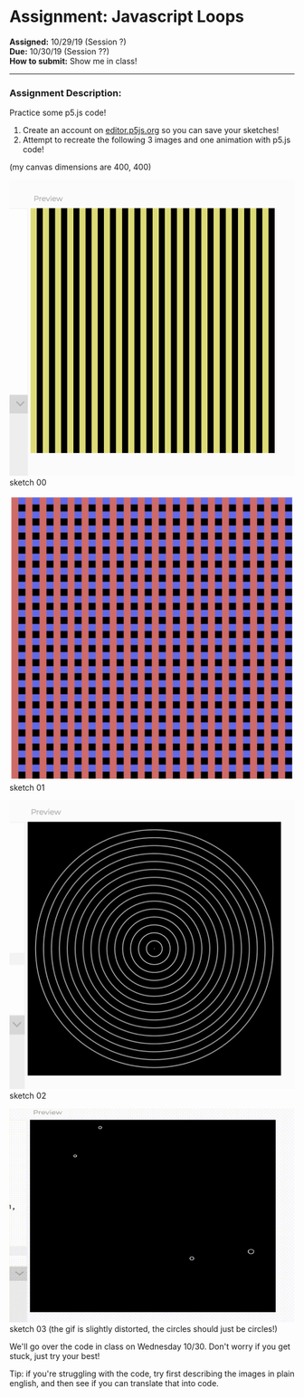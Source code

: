 
# Assignment: Javascript Loops
__Assigned:__ 10/29/19 (Session ?)<br>
__Due:__ 10/30/19 (Session ??)<br>
__How to submit:__ Show me in class! <br>
___

### Assignment Description:
Practice some p5.js code!

1. Create an account on <a href="https://editor.p5js.org/" target="blank">editor.p5js.org</a> so you can save your sketches!
1. Attempt to recreate the following 3 images and one animation with p5.js code!

(my canvas dimensions are 400, 400)

![p5-00](images/p5-00.png)
sketch 00 <br>

![p5-01](images/p5-01.png)
sketch 01 <br>

![p5-02](images/p5-02.png)
sketch 02 <br>

![p5-03](images/p5-03.gif)
sketch 03
(the gif is slightly distorted, the circles should just be circles!) <br>


We'll go over the code in class on Wednesday 10/30. Don't worry if you get stuck, just try your best! <br>

Tip: if you're struggling with the code, try first describing the images in plain english, and then see if you can translate that into code.

